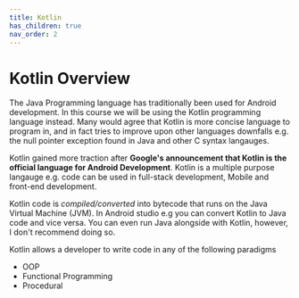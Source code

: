 ```yaml
---
title: Kotlin
has_children: true
nav_order: 2
---
```



# Kotlin Overview

The Java Programming language has traditionally been used for Android development. In this course we will be using the Kotlin programming language instead. Many would agree that Kotlin is more concise language to program in, and in fact tries to improve upon other languages downfalls e.g. the null pointer exception found in Java and other C syntax langauges.

Kotlin gained more traction after **Google's announcement that Kotlin is the official language for Android Development**. Kotlin
is a multiple purpose langauge e.g. code can be used in full-stack development, Mobile and front-end development.

Kotlin code is _compiled/converted_ into bytecode that runs on the Java Virtual Machine (JVM). In Android studio e.g you can convert Kotlin to Java code and vice versa.  You can even run Java alongside with Kotlin, however, I don't recommend doing so.

Kotlin allows a developer to write code in any of the following paradigms
- OOP
- Functional Programming
- Procedural






